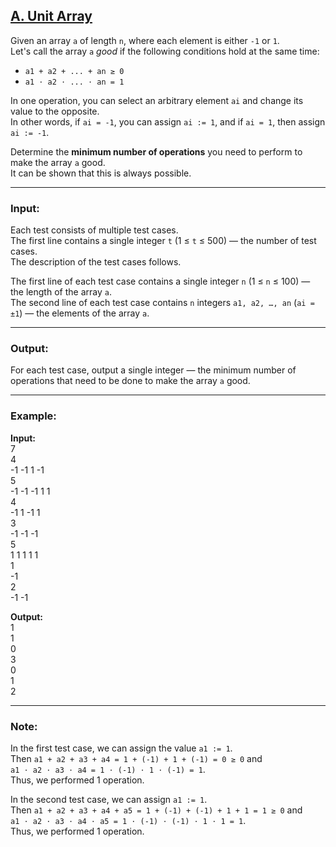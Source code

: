 ## [A. Unit Array](https://codeforces.com/problemset/problem/1834/A)

Given an array `a` of length `n`, where each element is either `-1` or `1`.  
Let's call the array `a` *good* if the following conditions hold at the same time:

- `a1 + a2 + ... + an ≥ 0`
- `a1 ⋅ a2 ⋅ ... ⋅ an = 1`

In one operation, you can select an arbitrary element `ai` and change its value to the opposite.  
In other words, if `ai = -1`, you can assign `ai := 1`, and if `ai = 1`, then assign `ai := -1`.

Determine the **minimum number of operations** you need to perform to make the array `a` good.  
It can be shown that this is always possible.

---

### Input:
Each test consists of multiple test cases.  
The first line contains a single integer `t` (1 ≤ `t` ≤ 500) — the number of test cases.  
The description of the test cases follows.

The first line of each test case contains a single integer `n` (1 ≤ `n` ≤ 100) — the length of the array `a`.  
The second line of each test case contains `n` integers `a1, a2, …, an` (`ai = ±1`) — the elements of the array `a`.

---

### Output:
For each test case, output a single integer — the minimum number of operations that need to be done to make the array `a` good.

---

### Example:
**Input:**  
7  
4  
-1 -1 1 -1  
5  
-1 -1 -1 1 1  
4  
-1 1 -1 1  
3  
-1 -1 -1  
5  
1 1 1 1 1  
1  
-1  
2  
-1 -1  

**Output:**  
1  
1  
0  
3  
0  
1  
2  

---

### Note:
In the first test case, we can assign the value `a1 := 1`.  
Then `a1 + a2 + a3 + a4 = 1 + (-1) + 1 + (-1) = 0 ≥ 0` and  
`a1 ⋅ a2 ⋅ a3 ⋅ a4 = 1 ⋅ (-1) ⋅ 1 ⋅ (-1) = 1`.  
Thus, we performed 1 operation.

In the second test case, we can assign `a1 := 1`.  
Then `a1 + a2 + a3 + a4 + a5 = 1 + (-1) + (-1) + 1 + 1 = 1 ≥ 0` and  
`a1 ⋅ a2 ⋅ a3 ⋅ a4 ⋅ a5 = 1 ⋅ (-1) ⋅ (-1) ⋅ 1 ⋅ 1 = 1`.  
Thus, we performed 1 operation.
